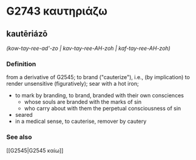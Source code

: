 # G2743 καυτηριάζω

## kautēriázō

_(kow-tay-ree-ad'-zo | kav-tay-ree-AH-zoh | kaf-tay-ree-AH-zoh)_

### Definition

from a derivative of G2545; to brand ("cauterize"), i.e., (by implication) to render unsensitive (figuratively); sear with a hot iron; 

- to mark by branding, to brand, branded with their own consciences
  - whose souls are branded with the marks of sin
  - who carry about with them the perpetual consciousness of sin
- seared
- in a medical sense, to cauterise, remover by cautery

### See also

[[G2545|G2545 καίω]]
